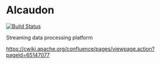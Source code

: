 # Alcaudon
[![Build Status](https://travis-ci.org/fcofdez/alcaudon.svg?branch=master)](https://travis-ci.org/fcofdez/alcaudon)

Streaming data processing platform

https://cwiki.apache.org/confluence/pages/viewpage.action?pageId=65147077
